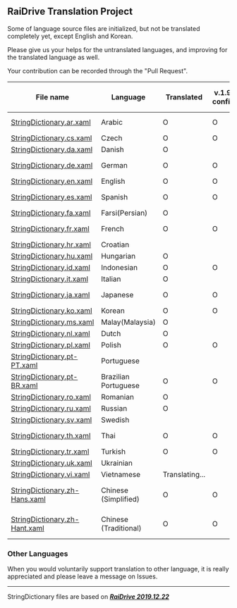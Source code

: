 ## RaiDrive Translation Project

Some of language source files are initialized, but not be translated completely yet, except English and Korean.

Please give us your helps for the untranslated languages, and improving for the translated language as well.

Your contribution can be recorded through the "Pull Request".

File name | Language | Translated | v.1.9.0 confirm | v.1.9.0 added confirm | Contributors |
----------|----------|------------|---------|--------|-----------|
[StringDictionary.ar.xaml](https://github.com/RaiDrive/Translation/blob/master/StringDictionary.ar.xaml) | Arabic | O | O | O | [@Mugahedb](https://github.com/Mugahedb), [@Abu3safeer](https://github.com/Abu3safeer) |
[StringDictionary.cs.xaml](https://github.com/RaiDrive/Translation/blob/master/StringDictionary.cs.xaml) | Czech | O | O | O | [@kazihorka](https://github.com/kazihorka) |
[StringDictionary.da.xaml](https://github.com/RaiDrive/Translation/blob/master/StringDictionary.da.xaml) | Danish | O | | | [@michal78](https://github.com/michal78) |
[StringDictionary.de.xaml](https://github.com/RaiDrive/Translation/blob/master/StringDictionary.de.xaml) | German | O | O | O | [@Kasukoi](https://github.com/Kasukoi), [@LordDamionDevil](https://github.com/LordDamionDevil) |
[StringDictionary.en.xaml](https://github.com/RaiDrive/Translation/blob/master/StringDictionary.en.xaml) | English | O | O | O | [RaiDrive](https://www.raidrive.com) |
[StringDictionary.es.xaml](https://github.com/RaiDrive/Translation/blob/master/StringDictionary.es.xaml) | Spanish | O | O | O | [@GrandMasterX3](https://github.com/GrandMasterX3), [@juangacovas](https://github.com/juangacovas) |
[StringDictionary.fa.xaml](https://github.com/RaiDrive/Translation/blob/master/StringDictionary.fa.xaml) | Farsi(Persian) | O | | | [@Highdeger](https://github.com/Highdeger) |
[StringDictionary.fr.xaml](https://github.com/RaiDrive/Translation/blob/master/StringDictionary.fr.xaml) | French | O | O | O | [@jeromeFa](https://github.com/jeromeFa), [@DoryanR](https://github.com/DoryanR) |
[StringDictionary.hr.xaml](https://github.com/RaiDrive/Translation/blob/master/StringDictionary.hr.xaml) | Croatian |  |  | |  |
[StringDictionary.hu.xaml](https://github.com/RaiDrive/Translation/blob/master/StringDictionary.hu.xaml) | Hungarian | O |  |  | [@lostprophet](https://github.com/lostprophet) |
[StringDictionary.id.xaml](https://github.com/RaiDrive/Translation/blob/master/StringDictionary.id.xaml) | Indonesian | O | O | O | [@alif72](https://github.com/alif72) |
[StringDictionary.it.xaml](https://github.com/RaiDrive/Translation/blob/master/StringDictionary.it.xaml) | Italian | O | | | [@gabrig11](https://github.com/gabrig11) |
[StringDictionary.ja.xaml](https://github.com/RaiDrive/Translation/blob/master/StringDictionary.ja.xaml) | Japanese | O | O |  | [@wizard872](https://github.com/wizard872), [@yuk7](https://github.com/yuk7) |
[StringDictionary.ko.xaml](https://github.com/RaiDrive/Translation/blob/master/StringDictionary.ko.xaml) | Korean | O | O | O | [RaiDrive](https://www.raidrive.com) |
[StringDictionary.ms.xaml](https://github.com/RaiDrive/Translation/blob/master/StringDictionary.ms.xaml) | Malay(Malaysia) | O |  |  | [@molokal](https://github.com/molokal) |
[StringDictionary.nl.xaml](https://github.com/RaiDrive/Translation/blob/master/StringDictionary.nl.xaml) | Dutch | O |  |  | [@RemboIII](https://github.com/RemboIII) |
[StringDictionary.pl.xaml](https://github.com/RaiDrive/Translation/blob/master/StringDictionary.pl.xaml) | Polish | O | O | O | [@adrianwnuk](https://github.com/adrianwnuk) |
[StringDictionary.pt-PT.xaml](https://github.com/RaiDrive/Translation/blob/master/StringDictionary.pt-PT.xaml) | Portuguese |   | | |
[StringDictionary.pt-BR.xaml](https://github.com/RaiDrive/Translation/blob/master/StringDictionary.pt-BR.xaml) | Brazilian Portuguese | O | O | O | [@fidodone](https://github.com/fidodone) |
[StringDictionary.ro.xaml](https://github.com/RaiDrive/Translation/blob/master/StringDictionary.ro.xaml) | Romanian | O | | | [@foxhnd](https://github.com/foxhnd) |
[StringDictionary.ru.xaml](https://github.com/RaiDrive/Translation/blob/master/StringDictionary.ru.xaml) | Russian | O |  | O | [@kostefun](https://github.com/kostefun) |
[StringDictionary.sv.xaml](https://github.com/RaiDrive/Translation/blob/master/StringDictionary.sv.xaml) | Swedish |  |  |  | [RaiDrive](https://www.raidrive.com) |
[StringDictionary.th.xaml](https://github.com/RaiDrive/Translation/blob/master/StringDictionary.th.xaml) | Thai | O | O | O | [@yutthaphon](https://github.com/yutthaphon), [@naruepanart](https://github.com/naruepanart) |
[StringDictionary.tr.xaml](https://github.com/RaiDrive/Translation/blob/master/StringDictionary.tr.xaml) | Turkish | O | O | O | [@ilkmon](https://github.com/ilkmon) |
[StringDictionary.uk.xaml](https://github.com/RaiDrive/Translation/blob/master/StringDictionary.uk.xaml) | Ukrainian |  | | | 
[StringDictionary.vi.xaml](https://github.com/RaiDrive/Translation/blob/master/StringDictionary.vi.xaml) | Vietnamese | Translating... | | | [@holao09](https://github.com/holao09) |
[StringDictionary.zh-Hans.xaml](https://github.com/RaiDrive/Translation/blob/master/StringDictionary.zh-Hans.xaml) | Chinese (Simplified) | O | O | O | [@whwlsfb](https://github.com/whwlsfb), [@SadPencil](https://github.com/SadPencil), [@dustofsoul](https://github.com/dustofsoul) |
[StringDictionary.zh-Hant.xaml](https://github.com/RaiDrive/Translation/blob/master/StringDictionary.zh-Hant.xaml) | Chinese (Traditional) | O | O | O | [@Hulen](https://github.com/Hulen), [@SadPencil](https://github.com/SadPencil), [@kix99aug](https://github.com/kix99aug) |

### Other Languages 
When you would voluntarily support translation to other language, it is really appreciated and please leave a message on Issues. 

---
StringDictionary files are based on _[**RaiDrive 2019.12.22**](https://www.raidrive.com/download/)_
